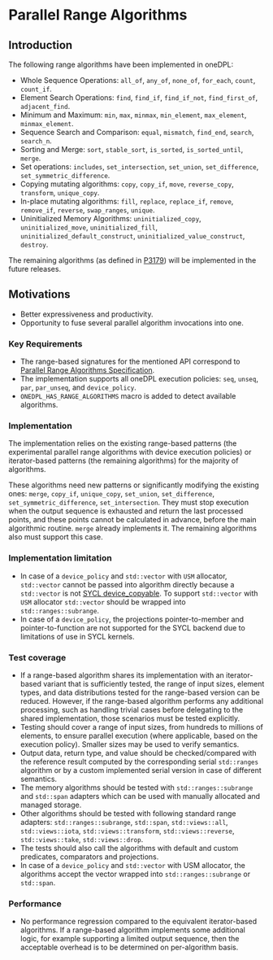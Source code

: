 # Parallel Range Algorithms

## Introduction
The following range algorithms have been implemented in oneDPL:
- Whole Sequence Operations: `all_of`, `any_of`, `none_of`, `for_each`, `count`, `count_if`.
- Element Search Operations: `find`, `find_if`, `find_if_not`, `find_first_of`, `adjacent_find`.
- Minimum and Maximum: `min`, `max`, `minmax`, `min_element`, `max_element`, `minmax_element`.
- Sequence Search and Comparison: `equal`, `mismatch`, `find_end`, `search`, `search_n`.
- Sorting and Merge: `sort`, `stable_sort`, `is_sorted`, `is_sorted_until`, `merge`.
- Set operations: `includes`, `set_intersection`, `set_union`, `set_difference`,
  `set_symmetric_difference`.
- Copying mutating algorithms: `copy`, `copy_if`, `move`, `reverse_copy`, `transform`,
  `unique_copy`.
- In-place mutating algorithms: `fill`, `replace`, `replace_if`, `remove`, `remove_if`, `reverse`,
  `swap_ranges`, `unique`.
- Uninitialized Memory Algorithms: `uninitialized_copy`, `uninitialized_move`, `uninitialized_fill`,
  `uninitialized_default_construct`, `uninitialized_value_construct`, `destroy`.

The remaining algorithms (as defined in [P3179](https://wg21.link/p3179))
will be implemented in the future releases.

## Motivations
- Better expressiveness and productivity.
- Opportunity to fuse several parallel algorithm invocations into one.

### Key Requirements
- The range-based signatures for the mentioned API correspond to
  [Parallel Range Algorithms Specification](https://github.com/uxlfoundation/oneAPI-spec/blob/main/source/elements/oneDPL/source/parallel_api/parallel_range_api.rst).
- The implementation supports all oneDPL execution policies:
  `seq`, `unseq`, `par`, `par_unseq`, and `device_policy`.
- `ONEDPL_HAS_RANGE_ALGORITHMS` macro is added to detect available algorithms.

### Implementation
The implementation relies on the existing
range-based patterns (the experimental parallel range algorithms with device execution policies) or
iterator-based patterns (the remaining algorithms) for the majority of algorithms.

These algorithms need new patterns or significantly modifying the existing ones:
`merge`,  `copy_if`, `unique_copy`,
`set_union`, `set_difference`, `set_symmetric_difference`, `set_intersection`.
They must stop execution when the output sequence is exhausted and return the last processed points,
and these points cannot be calculated in advance, before the main algorithmic routine.
`merge` already implements it. The remaining algorithms also must support this case.

### Implementation limitation
- In case of a `device_policy` and `std::vector` with `USM` allocator,
  `std::vector` cannot be passed into algorithm directly because a `std::vector` is not
  [SYCL device_copyable](https://registry.khronos.org/SYCL/specs/sycl-2020/html/sycl-2020.html#sec::device.copyable).
  To support `std::vector` with `USM` allocator
  `std::vector` should be wrapped into `std::ranges::subrange`.
- In case of a `device_policy`, the projections pointer-to-member and pointer-to-function
  are not supported for the SYCL backend due to limitations of use in SYCL kernels.

### Test coverage
- If a range-based algorithm shares its implementation with an iterator-based variant
  that is sufficiently tested,
  the range of input sizes, element types, and data distributions tested
  for the range-based version can be reduced.
  However, if the range-based algorithm performs any additional processing,
  such as handling trivial cases before delegating to the shared implementation,
  those scenarios must be tested explicitly.
- Testing should cover a range of input sizes,
  from hundreds to millions of elements, to ensure parallel execution
  (where applicable, based on the execution policy). Smaller sizes may be used to verify semantics.
- Output data, return type, and value should be checked/compared with the reference result
  computed by the corresponding serial `std::ranges` algorithm or
  by a custom implemented serial version in case of different semantics.
- The memory algorithms should be tested with `std::ranges::subrange` and `std::span`
  adapters which can be used with manually allocated and managed storage.
- Other algorithms should be tested with following standard range adapters:
  `std::ranges::subrange`, `std::span`, `std::views::all`, `std::views::iota`,
  `std::views::transform`, `std::views::reverse`, `std::views::take`, `std::views::drop`.
- The tests should also call the algorithms with default and custom predicates,
  comparators and projections.
- In case of a `device_policy` and `std::vector` with USM allocator,
  the algorithms accept the vector wrapped into `std::ranges::subrange` or `std::span`.

### Performance
- No performance regression compared to the equivalent iterator-based algorithms.
  If a range-based algorithm implements some additional logic,
  for example supporting a limited output sequence,
  then the acceptable overhead is to be determined on per-algorithm basis.
